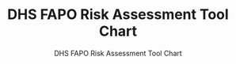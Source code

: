 ---
layout: resources-landing
title: "DHS FAPO Risk Assessment Tool Chart"
subtitle: "DHS FAPO Risk Assessment Tool Chart"
filters: federal-financial-assistance uniform-guidance:-2-cfr-200 training
doc-link: ../assets/files/Panel1_DHS-FAPO-Risk-Assessment-Tool-Chart-2-2016.docx
---